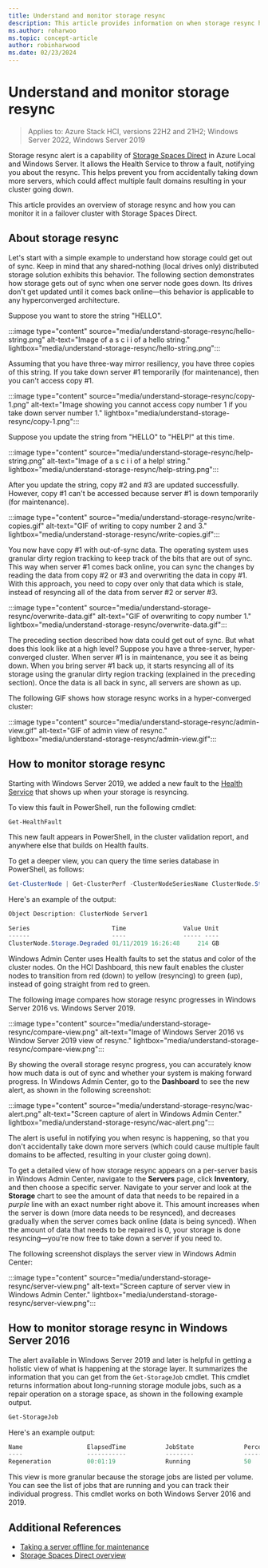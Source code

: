 ```yaml
---
title: Understand and monitor storage resync
description: This article provides information on when storage resync happens and how to monitor it in Windows Server.
ms.author: roharwoo
ms.topic: concept-article
author: robinharwood
ms.date: 02/23/2024
---
```

# Understand and monitor storage resync

>Applies to: Azure Stack HCI, versions 22H2 and 21H2; Windows Server 2022, Windows Server 2019

Storage resync alert is a capability of [Storage Spaces Direct](/windows-server/storage/storage-spaces/storage-spaces-direct-overview) in Azure Local and Windows Server. It allows the Health Service to throw a fault, notifying you about the resync. This helps prevent you from accidentally taking down more servers, which could affect multiple fault domains resulting in your cluster going down.

This article provides an overview of storage resync and how you can monitor it in a failover cluster with Storage Spaces Direct.

## About storage resync

Let's start with a simple example to understand how storage could get out of sync. Keep in mind that any shared-nothing (local drives only) distributed storage solution exhibits this behavior. The following section demonstrates how storage gets out of sync when one server node goes down. Its drives don't get updated until it comes back online—this behavior is applicable to any hyperconverged architecture.

Suppose you want to store the string "HELLO".

:::image type="content" source="media/understand-storage-resync/hello-string.png" alt-text="Image of a s c i i of a hello string." lightbox="media/understand-storage-resync/hello-string.png":::

Assuming that you have three-way mirror resiliency, you have three copies of this string. If you take down server #1 temporarily (for maintenance), then you can't access copy #1.

:::image type="content" source="media/understand-storage-resync/copy-1.png" alt-text="Image showing you cannot access copy number 1 if you take down server number 1." lightbox="media/understand-storage-resync/copy-1.png":::

Suppose you update the string from "HELLO" to "HELP!" at this time.

:::image type="content" source="media/understand-storage-resync/help-string.png" alt-text="Image of a s c i i of a help! string." lightbox="media/understand-storage-resync/help-string.png":::

After you update the string, copy #2 and #3 are updated successfully. However, copy #1 can't be accessed because server #1 is down temporarily (for maintenance).

:::image type="content" source="media/understand-storage-resync/write-copies.gif" alt-text="GIF of writing to copy number 2 and 3." lightbox="media/understand-storage-resync/write-copies.gif":::

You now have copy #1 with out-of-sync data. The operating system uses granular dirty region tracking to keep track of the bits that are out of sync. This way when server #1 comes back online, you can sync the changes by reading the data from copy #2 or #3 and overwriting the data in copy #1. With this approach, you need to copy over only that data which is stale, instead of resyncing all of the data from server #2 or server #3.

:::image type="content" source="media/understand-storage-resync/overwrite-data.gif" alt-text="GIF of overwriting to copy number 1." lightbox="media/understand-storage-resync/overwrite-data.gif":::

The preceding section described how data could get out of sync. But what does this look like at a high level? Suppose you have a three-server, hyper-converged cluster. When server #1 is in maintenance, you see it as being down. When you bring server #1 back up, it starts resyncing all of its storage using the granular dirty region tracking (explained in the preceding section). Once the data is all back in sync, all servers are shown as up. 

The following GIF shows how storage resync works in a hyper-converged cluster:

:::image type="content" source="media/understand-storage-resync/admin-view.gif" alt-text="GIF of admin view of resync." lightbox="media/understand-storage-resync/admin-view.gif":::

## How to monitor storage resync

Starting with Windows Server 2019, we added a new fault to the [Health Service](/azure/azure-local/manage/health-service-overview) that shows up when your storage is resyncing.

To view this fault in PowerShell, run the following cmdlet:

``` PowerShell
Get-HealthFault
```

This new fault appears in PowerShell, in the cluster validation report, and anywhere else that builds on Health faults.

To get a deeper view, you can query the time series database in PowerShell, as follows:

```PowerShell
Get-ClusterNode | Get-ClusterPerf -ClusterNodeSeriesName ClusterNode.Storage.Degraded
```

Here's an example of the output:

```PowerShell
Object Description: ClusterNode Server1

Series                       Time                Value Unit
------                       ----                ----- ----
ClusterNode.Storage.Degraded 01/11/2019 16:26:48     214 GB
```

Windows Admin Center uses Health faults to set the status and color of the cluster nodes. On the HCI Dashboard, this new fault enables the cluster nodes to transition from red (down) to yellow (resyncing) to green (up), instead of going straight from red to green.

The following image compares how storage resync progresses in Windows Server 2016 vs. Windows Server 2019.

:::image type="content" source="media/understand-storage-resync/compare-view.png" alt-text="Image of Windows Server 2016 vs Window Server 2019 view of resync." lightbox="media/understand-storage-resync/compare-view.png":::

By showing the overall storage resync progress, you can accurately know how much data is out of sync and whether your system is making forward progress. In Windows Admin Center, go to the **Dashboard** to see the new alert, as shown in the following screenshot:

:::image type="content" source="media/understand-storage-resync/wac-alert.png" alt-text="Screen capture of alert in Windows Admin Center." lightbox="media/understand-storage-resync/wac-alert.png":::

The alert is useful in notifying you when resync is happening, so that you don't accidentally take down more servers (which could cause multiple fault domains to be affected, resulting in your cluster going down).

To get a detailed view of how storage resync appears on a per-server basis in Windows Admin Center, navigate to the **Servers** page, click **Inventory**, and then choose a specific server. Navigate to your server and look at the **Storage** chart to see the amount of data that needs to be repaired in a *purple* line with an exact number right above it. This amount increases when the server is down (more data needs to be resynced), and decreases gradually when the server comes back online (data is being synced). When the amount of data that needs to be repaired is 0, your storage is done resyncing—you're now free to take down a server if you need to.

The following screenshot displays the server view in Windows Admin Center:

:::image type="content" source="media/understand-storage-resync/server-view.png" alt-text="Screen capture of server view in Windows Admin Center." lightbox="media/understand-storage-resync/server-view.png":::

## How to monitor storage resync in Windows Server 2016

The alert available in Windows Server 2019 and later is helpful in getting a holistic view of what is happening at the storage layer. It summarizes the information that you can get from the `Get-StorageJob` cmdlet. This cmdlet returns information about long-running storage module jobs, such as a repair operation on a storage space, as shown in the following example output.

```PowerShell
Get-StorageJob
```

Here's an example output:

```PowerShell
Name                  ElapsedTime           JobState              PercentComplete       IsBackgroundTask
----                  -----------           --------              ---------------       ----------------
Regeneration          00:01:19              Running               50                    True

```

This view is more granular because the storage jobs are listed per volume. You can see the list of jobs that are running and you can track their individual progress. This cmdlet works on both Windows Server 2016 and 2019.

## Additional References

- [Taking a server offline for maintenance](/azure/azure-local/manage/maintain-servers)
- [Storage Spaces Direct overview](/windows-server/storage/storage-spaces/storage-spaces-direct-overview)

